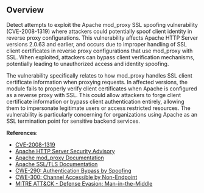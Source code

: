 ## Overview

Detect attempts to exploit the Apache mod_proxy SSL spoofing vulnerability (CVE-2008-1319) where attackers could potentially spoof client identity in reverse proxy configurations. This vulnerability affects Apache HTTP Server versions 2.0.63 and earlier, and occurs due to improper handling of SSL client certificates in reverse proxy configurations that use mod_proxy with SSL. When exploited, attackers can bypass client verification mechanisms, potentially leading to unauthorized access and identity spoofing.

The vulnerability specifically relates to how mod_proxy handles SSL client certificate information when proxying requests. In affected versions, the module fails to properly verify client certificates when Apache is configured as a reverse proxy with SSL. This could allow attackers to forge client certificate information or bypass client authentication entirely, allowing them to impersonate legitimate users or access restricted resources. The vulnerability is particularly concerning for organizations using Apache as an SSL termination point for sensitive backend services.

**References**:
- [CVE-2008-1319](https://cve.mitre.org/cgi-bin/cvename.cgi?name=CVE-2008-1319)
- [Apache HTTP Server Security Advisory](https://httpd.apache.org/security/vulnerabilities_20.html)
- [Apache mod_proxy Documentation](https://httpd.apache.org/docs/2.0/mod/mod_proxy.html)
- [Apache SSL/TLS Documentation](https://httpd.apache.org/docs/2.0/ssl/)
- [CWE-290: Authentication Bypass by Spoofing](https://cwe.mitre.org/data/definitions/290.html)
- [CWE-300: Channel Accessible by Non-Endpoint](https://cwe.mitre.org/data/definitions/300.html)
- [MITRE ATT&CK - Defense Evasion: Man-in-the-Middle](https://attack.mitre.org/techniques/T1557/) 